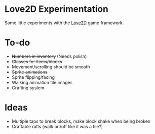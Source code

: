 # Love2D Experimentation
Some little experiments with the [Love2D](https://love2d.org) game framework.

# To-do
- ~~Numbers in inventory~~ (Needs polish)
- ~~Classes for items/blocks~~
- Movement/scrolling should be smooth
- ~~Sprite animations~~
- Sprite flipping/facing
- Walking animation tile images
- Crafting system

# Ideas
- Multiple taps to break blocks, make block shake when being broken
- Craftable rafts (walk on/off like it was a tile?)
